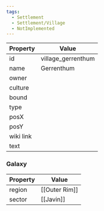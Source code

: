 ```yaml
---
tags:
  - Settlement
  - Settlement/Village
  - NotImplemented
---
```


| Property  | Value              |
| --------- | ------------------ |
| id        | village_gerrenthum |
| name      | Gerrenthum         |
| owner     |                    |
| culture   |                    |
| bound     |                    |
| type      |                    |
| posX      |                    |
| posY      |                    |
| wiki link |                    |
| text      |                    |

### Galaxy
| Property | Value         |
| -------- | ------------- |
| region   | [[Outer Rim]] |
| sector   | [[Javin]]     |
